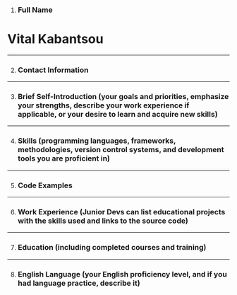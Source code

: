 1. ### Full Name
# Vital Kabantsou
---
2. ### Contact Information
---
3. ### Brief Self-Introduction (your goals and priorities, emphasize your strengths, describe your work experience if applicable, or your desire to learn and acquire new skills)
---
4. ### Skills (programming languages, frameworks, methodologies, version control systems, and development tools you are proficient in)
---
5. ### Code Examples
---
6. ### Work Experience (Junior Devs can list educational projects with the skills used and links to the source code)
---
7. ### Education (including completed courses and training)
---
8. ### English Language (your English proficiency level, and if you had language practice, describe it)
